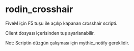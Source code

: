 # rodin_crosshair
FiveM için F5 tuşu ile açılıp kapanan crosshair scripti.

Client dosyası içerisinden tuş ayarlanabilir.

Not: Scriptin düzgün çalışması için mythic_notify gereklidir.
